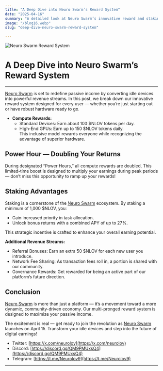```yaml
---
title: "A Deep Dive into Neuro Swarm’s Reward System"
date: "2025-04-16"
summary: "A detailed look at Neuro Swarm’s innovative reward and staking system for device owners."
image: "/blog16.webp"
slug: "deep-dive-neuro-swarm-reward-system"

---
```


![Neuro Swarm Reward System](/blog16.webp)

# A Deep Dive into Neuro Swarm’s Reward System
---
[Neuro Swarm](https://www.neurolov.ai/) is set to redefine passive income by converting idle devices into powerful revenue streams. In this post, we break down our innovative reward system designed for every user — whether you’re just starting out or have robust hardware ready to go.

- **Compute Rewards:**  
  - Standard Devices: Earn about 100 $NLOV tokens per day.  
  - High-End GPUs: Earn up to 150 $NLOV tokens daily.  
  This inclusive model rewards everyone while recognizing the advantage of superior hardware.

## Power Hour — Doubling Your Returns

During designated “Power Hours,” all compute rewards are doubled. This limited-time boost is designed to multiply your earnings during peak periods — don’t miss this opportunity to ramp up your rewards!

## Staking Advantages

Staking is a cornerstone of the [Neuro Swarm](https://www.neurolov.ai/) ecosystem. By staking a minimum of 1,000 $NLOV, you:
- Gain increased priority in task allocation.
- Unlock bonus returns with a combined APY of up to 27%.

This strategic incentive is crafted to enhance your overall earning potential.

**Additional Revenue Streams:**  
- Referral Bonuses: Earn an extra 50 $NLOV for each new user you introduce.  
- Network Fee Sharing: As transaction fees roll in, a portion is shared with our community.  
- Governance Rewards: Get rewarded for being an active part of our platform’s future direction.

## Conclusion

[Neuro Swarm](https://www.neurolov.ai/) is more than just a platform — it’s a movement toward a more dynamic, community-driven economy. Our multi-pronged reward system is designed to maximize your passive income.

The excitement is real — get ready to join the revolution as [Neuro Swarm](https://www.neurolov.ai/) launches on April 15. Transform your idle devices and step into the future of digital earnings!

- Twitter: [https://x.com/neurolov](https://x.com/neurolov)
- Discord: [https://discord.gg/QM9PMUxsQ4](https://discord.gg/QM9PMUxsQ4)
- Telegram: [https://t.me/Neurolov9](https://t.me/Neurolov9)
---